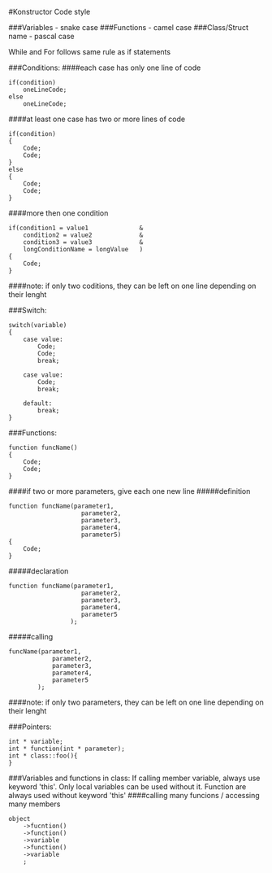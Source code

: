 #Konstructor Code style

###Variables           - snake case
###Functions           - camel case
###Class/Struct name   - pascal case

While and For follows same rule as if statements

###Conditions:
####each case has only one line of code

```
if(condition)
    oneLineCode;
else
    oneLineCode;
```
####at least one case has two or more lines of code
```
if(condition)
{
    Code;
    Code;
}
else
{
    Code;
    Code;
}
```
####more then one condition
```
if(condition1 = value1              &
    condition2 = value2             &
    condition3 = value3             &
    longConditionName = longValue   )
{
    Code;
}
```
####note: if only two coditions, they can be left on one line depending on their lenght

###Switch:
```
switch(variable)
{
    case value:
        Code;
        Code;
        break;

    case value:
        Code;
        break;

    default:
        break;
}
```

###Functions:
```
function funcName()
{
    Code;
    Code;
}
```
####if two or more parameters, give each one new line
#####definition
```
function funcName(parameter1,
                    parameter2,
                    parameter3,
                    parameter4,
                    parameter5)
{
    Code;
}
```
#####declaration
```
function funcName(parameter1,
                    parameter2,
                    parameter3,
                    parameter4,
                    parameter5
                 );

```
#####calling
```
funcName(parameter1,
            parameter2,
            parameter3,
            parameter4,
            parameter5
        );
```
####note: if only two parameters, they can be left on one line depending on their lenght


###Pointers:
```
int * variable;
int * function(int * parameter);
int * class::foo(){
}
```

###Variables and functions in class:
If calling member variable, always use keyword 'this'.
Only local variables can be used without it.
Function are always used without keyword 'this'
####calling many funcions / accessing many members
```
object
    ->fucntion()
    ->function()
    ->variable
    ->function()
    ->variable
    ;
```
